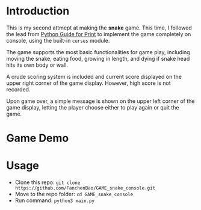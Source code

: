 # Introduction
This is my second attmept at making the **snake** game. This time, I followed the lead from [Python Guide for Print](https://realpython.com/python-print/) to implement the game completely on console, using the built-in `curses` module.

The game supports the most basic functionalities for game play, including moving the snake, eating food, growing in length, and dying if snake head hits its own body or wall.

A crude scoring system is included and current score displayed on the upper right corner of the game display. However, high score is not recorded.

Upon game over, a simple message is shown on the upper left corner of the game display, letting the player choose either to play again or quit the game.

# Game Demo


# Usage
* Clone this repo: `git clone https://github.com/FanchenBao/GAME_snake_console.git`
* Move to the repo folder: `cd GAME_snake_console`
* Run command: `python3 main.py`

